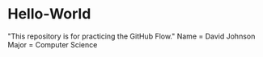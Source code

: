 # Hello-World
"This repository is for practicing the GitHub Flow."
Name = David Johnson
Major = Computer Science
